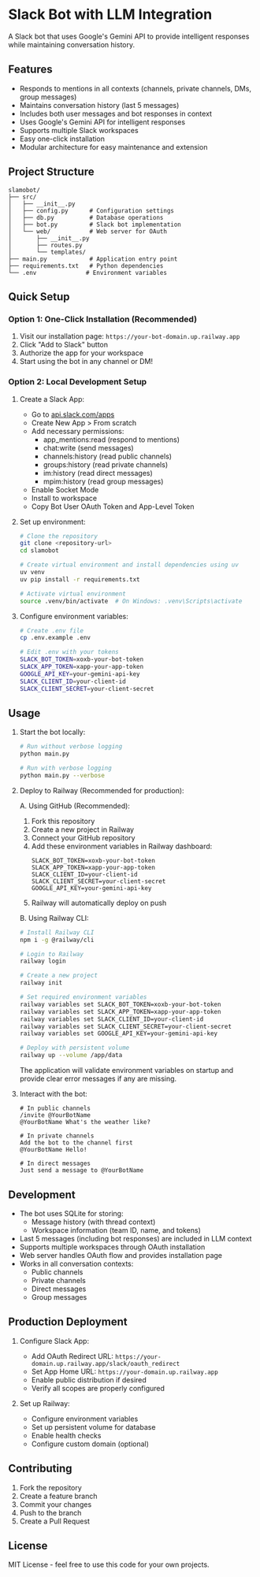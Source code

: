 # Slack Bot with LLM Integration

A Slack bot that uses Google's Gemini API to provide intelligent responses while maintaining conversation history.

## Features

- Responds to mentions in all contexts (channels, private channels, DMs, group messages)
- Maintains conversation history (last 5 messages)
- Includes both user messages and bot responses in context
- Uses Google's Gemini API for intelligent responses
- Supports multiple Slack workspaces
- Easy one-click installation
- Modular architecture for easy maintenance and extension

## Project Structure

```
slamobot/
├── src/
│   ├── __init__.py
│   ├── config.py      # Configuration settings
│   ├── db.py          # Database operations
│   ├── bot.py         # Slack bot implementation
│   └── web/           # Web server for OAuth
│       ├── __init__.py
│       ├── routes.py
│       └── templates/
├── main.py            # Application entry point
├── requirements.txt   # Python dependencies
└── .env              # Environment variables
```

## Quick Setup

### Option 1: One-Click Installation (Recommended)

1. Visit our installation page: `https://your-bot-domain.up.railway.app`
2. Click "Add to Slack" button
3. Authorize the app for your workspace
4. Start using the bot in any channel or DM!

### Option 2: Local Development Setup

1. Create a Slack App:
   - Go to [api.slack.com/apps](https://api.slack.com/apps)
   - Create New App > From scratch
   - Add necessary permissions:
     * app_mentions:read (respond to mentions)
     * chat:write (send messages)
     * channels:history (read public channels)
     * groups:history (read private channels)
     * im:history (read direct messages)
     * mpim:history (read group messages)
   - Enable Socket Mode
   - Install to workspace
   - Copy Bot User OAuth Token and App-Level Token

2. Set up environment:
   ```bash
   # Clone the repository
   git clone <repository-url>
   cd slamobot

   # Create virtual environment and install dependencies using uv
   uv venv
   uv pip install -r requirements.txt
   
   # Activate virtual environment
   source .venv/bin/activate  # On Windows: .venv\Scripts\activate
   ```

3. Configure environment variables:
   ```bash
   # Create .env file
   cp .env.example .env

   # Edit .env with your tokens
   SLACK_BOT_TOKEN=xoxb-your-bot-token
   SLACK_APP_TOKEN=xapp-your-app-token
   GOOGLE_API_KEY=your-gemini-api-key
   SLACK_CLIENT_ID=your-client-id
   SLACK_CLIENT_SECRET=your-client-secret
   ```

## Usage

1. Start the bot locally:
   ```bash
   # Run without verbose logging
   python main.py

   # Run with verbose logging
   python main.py --verbose
   ```

2. Deploy to Railway (Recommended for production):

   A. Using GitHub (Recommended):
   1. Fork this repository
   2. Create a new project in Railway
   3. Connect your GitHub repository
   4. Add these environment variables in Railway dashboard:
      ```
      SLACK_BOT_TOKEN=xoxb-your-bot-token
      SLACK_APP_TOKEN=xapp-your-app-token
      SLACK_CLIENT_ID=your-client-id
      SLACK_CLIENT_SECRET=your-client-secret
      GOOGLE_API_KEY=your-gemini-api-key
      ```
   5. Railway will automatically deploy on push

   B. Using Railway CLI:
   ```bash
   # Install Railway CLI
   npm i -g @railway/cli

   # Login to Railway
   railway login

   # Create a new project
   railway init

   # Set required environment variables
   railway variables set SLACK_BOT_TOKEN=xoxb-your-bot-token
   railway variables set SLACK_APP_TOKEN=xapp-your-app-token
   railway variables set SLACK_CLIENT_ID=your-client-id
   railway variables set SLACK_CLIENT_SECRET=your-client-secret
   railway variables set GOOGLE_API_KEY=your-gemini-api-key

   # Deploy with persistent volume
   railway up --volume /app/data
   ```

   The application will validate environment variables on startup and provide clear error messages if any are missing.

3. Interact with the bot:
   ```
   # In public channels
   /invite @YourBotName
   @YourBotName What's the weather like?

   # In private channels
   Add the bot to the channel first
   @YourBotName Hello!

   # In direct messages
   Just send a message to @YourBotName
   ```

## Development

- The bot uses SQLite for storing:
  * Message history (with thread context)
  * Workspace information (team ID, name, and tokens)
- Last 5 messages (including bot responses) are included in LLM context
- Supports multiple workspaces through OAuth installation
- Web server handles OAuth flow and provides installation page
- Works in all conversation contexts:
  * Public channels
  * Private channels
  * Direct messages
  * Group messages

## Production Deployment

1. Configure Slack App:
   - Add OAuth Redirect URL: `https://your-domain.up.railway.app/slack/oauth_redirect`
   - Set App Home URL: `https://your-domain.up.railway.app`
   - Enable public distribution if desired
   - Verify all scopes are properly configured

2. Set up Railway:
   - Configure environment variables
   - Set up persistent volume for database
   - Enable health checks
   - Configure custom domain (optional)

## Contributing

1. Fork the repository
2. Create a feature branch
3. Commit your changes
4. Push to the branch
5. Create a Pull Request

## License

MIT License - feel free to use this code for your own projects.
